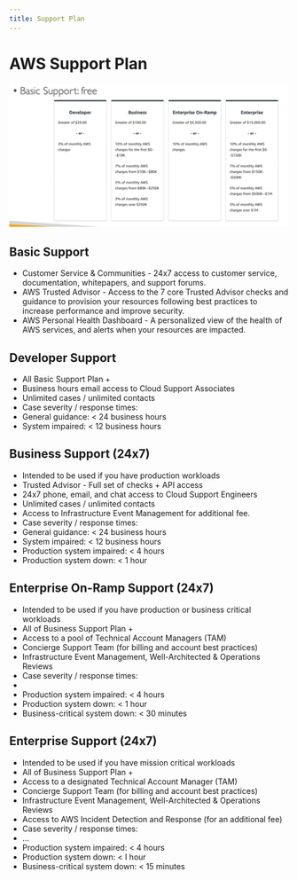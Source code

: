 ```yaml
---
title: Support Plan
---
```

# AWS Support Plan
![AWS Support Plan](./Support-Plan.png)

## Basic Support
- Customer Service & Communities - 24x7 access to customer service, documentation, whitepapers, and support forums.
- AWS Trusted Advisor - Access to the 7 core Trusted Advisor checks and guidance to provision your resources following best practices to increase performance and improve security.
- AWS Personal Health Dashboard - A personalized view of the health of AWS services, and alerts when your resources are impacted.

## Developer Support
- All Basic Support Plan +
- Business hours email access to Cloud Support Associates
- Unlimited cases / unlimited contacts
- Case severity / response times:
- General guidance: < 24 business hours
- System impaired: < 12 business hours

## Business Support (24x7)
- Intended to be used if you have production workloads
- Trusted Advisor - Full set of checks + API access
- 24x7 phone, email, and chat access to Cloud Support Engineers
- Unlimited cases / unlimited contacts
- Access to Infrastructure Event Management for additional fee.
- Case severity / response times:
- General guidance: < 24 business hours
- System impaired: < 12 business hours
- Production system impaired: < 4 hours
- Production system down: < 1 hour

## Enterprise On-Ramp Support (24x7)
- Intended to be used if you have production or business critical workloads
- All of Business Support Plan +
- Access to a pool of Technical Account Managers (TAM)
- Concierge Support Team (for billing and account best practices)
- Infrastructure Event Management, Well-Architected & Operations Reviews
- Case severity / response times:
-
- Production system impaired: < 4 hours
- Production system down: < 1 hour
- Business-critical system down: < 30 minutes

## Enterprise Support (24x7)
- Intended to be used if you have mission critical workloads
- All of Business Support Plan +
- Access to a designated Technical Account Manager (TAM)
- Concierge Support Team (for billing and account best practices)
- Infrastructure Event Management, Well-Architected & Operations Reviews
- Access to AWS Incident Detection and Response (for an additional fee)
- Case severity / response times:
- ...
- Production system impaired: < 4 hours
- Production system down: < I hour
- Business-critical system down: < 15 minutes